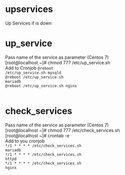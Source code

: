# upservices
Up Services if is down<br>
# up_service
Pass name of the service as parameter (Centos 7) <br>
[root@localhost ~]# chmod 777 /etc/up_service.sh<br>
Add to Cronjob
<code>@reboot /etc/up_service.sh mysqld</code><br>
<code>@reboot /etc/up_service.sh mariadb</code><br>
<code>@reboot /etc/up_service.sh nginx</code><br>
<br>
# check_services
Pass name of the service as parameter (Centos 7) <br>
[root@localhost ~]# chmod 777 /etc/check_services.sh<br>
[root@localhost ~]# crontab -e<br>
Add to you cronjob<br>
<code>\*/1 * * * * /etc/check_services.sh mariadb</code><br>
<code>\*/1 * * * * /etc/check_services.sh httpd</code><br>
<code>\*/1 * * * * /etc/check_services.sh nginx</code><br>



